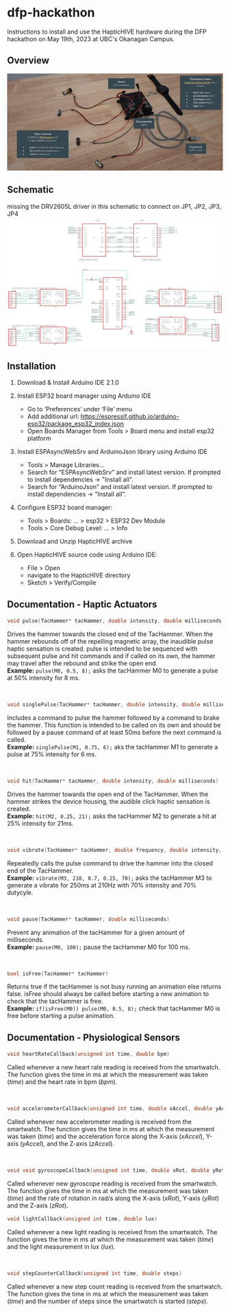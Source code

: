 # dfp-hackathon
Instructions to install and use the HapticHIVE hardware during the DFP hackathon on May 19th, 2023 at UBC's Okanagan Campus.

## Overview
![kit](images/kit.jpg)


## Schematic
missing the DRV2605L driver in this schematic to connect on JP1, JP2, JP3, JP4
![schematic](images/schematic.jpg)

## Installation 
1. Download & Install Arduino IDE 2.1.0
2. Install ESP32 board manager using Arduino IDE
    - Go to ‘Preferences’ under ‘File’ menu
    - Add additional url: https://espressif.github.io/arduino-esp32/package_esp32_index.json
    - Open Boards Manager from Tools > Board menu and install esp32 platform
3. Install ESPAsyncWebSrv and ArduinoJson library using Arduino IDE
    - Tools > Manage Libraries…
    - Search for “ESPAsyncWebSrv” and install latest version. If prompted to install dependencies → "Install all".
    - Search for “ArduinoJson” and install latest version. If prompted to install dependencies → "Install all".

5. Configure ESP32 board manager:
    - Tools > Boards: … > esp32 > ESP32 Dev Module
    - Tools > Core Debug Level: … > Info	
6. Download and Unzip HapticHIVE archive
7. Open HapticHIVE source code using Arduino IDE:
    - File > Open
    - navigate to the HapticHIVE directory
    - Sketch > Verify/Compile


## Documentation - Haptic Actuators

```C
void pulse(TacHammer* tacHammer, double intensity, double milliseconds)
```
Drives the hammer towards the closed end of the TacHammer. When the hammer rebounds off of the repelling magnetic array, the inaudible pulse haptic sensation is created. pulse is intended to be sequenced with subsequent pulse and hit commands and if called on its own, the hammer may travel after the rebound and strike the open end.</br>
**Example:** `pulse(M0, 0.5, 8);` asks the tacHammer M0 to generate a pulse at 50% intensity for 8 ms.

</br>

```C
void singlePulse(TacHammer* tacHammer, double intensity, double milliseconds)
```
Includes a command to pulse the hammer followed by a command to brake the hammer. This function is intended to be called on its own and should be followed by a pause command of at least 50ms before the next command is called.</br>
**Example:** `singlePulse(M1, 0.75, 6);` aks the tacHammer M1 to generate a pulse at 75% intensity for 6 ms.

</br>

```C
void hit(TacHammer* tacHammer, double intensity, double milliseconds)
```
Drives the hammer towards the open end of the TacHammer. When the hammer strikes the device housing, the audible click haptic sensation is created.</br>
**Example:** `hit(M2, 0.25, 21);` asks the tacHammer M2 to generate a hit at 25% intensity for 21ms.

</br>

```C
void vibrate(TacHammer* tacHammer, double frequency, double intensity, double duration, int dutycycle)
```
Repeatedly calls the pulse command to drive the hammer into the closed end of the TacHammer.</br>
**Example:** `vibrate(M3, 210, 0.7, 0.25, 70);` asks the tacHammer M3 to generate a vibrate for 250ms at 210Hz with 70% intensity and 70% dutycyle.

</br>

```C
void pause(TacHammer* tacHammer, double milliseconds)
```
Prevent any animation of the tacHammer for a given amount of milliseconds. </br>
**Example:** `pause(M0, 100);` pause the tacHammer M0 for 100 ms.


</br>

```C
bool isFree(TacHammer* tacHammer)
```
Returns true if the tacHammer is not busy running an animation else returns false. isFree should always be called before starting a new animation to check that the tacHammer is free.</br>
**Example:** `if(isFree(M0)) pulse(M0, 0.5, 8);` check that tacHammer M0 is free before starting a pulse animation.

## Documentation - Physiological Sensors
```C
void heartRateCallback(unsigned int time, double bpm)
```
Called whenever a new heart rate reading is received from the smartwatch. The function gives the time in ms at which the measurement was taken (*time*) and the heart rate in bpm (*bpm*).

</br>

```C
void accelerometerCallback(unsigned int time, double xAccel, double yAccel, double zAccel)
```
Called whenever new accelerometer reading is received from the smartwatch. The function gives the time in ms at which the measurement was taken (*time*) and the acceleration force along the X-axis (*xAccel*), Y-axis (*yAccel*), and the Z-axis (*zAccel*).

</br>

```C
void void gyroscopeCallback(unsigned int time, double xRot, double yRot, double zRot)
```
Called whenever new gyroscope reading is received from the smartwatch. The function gives the time in ms at which the measurement was taken (*time*) and the rate of rotation in rad/s along the X-axis (*xRot*), Y-axis (*yRot*) and the Z-axis (*zRot*).

```C
void lightCallback(unsigned int time, double lux)
```
Called whenever a new light reading is received from the smartwatch.  The function gives the time in ms at which the measurement was taken (*time*) and the light measurement in lux (*lux*).

</br>

```C
void stepCounterCallback(unsigned int time, double steps)
```
Called whenever a new step count reading is received from the smartwatch.  The function gives the time in ms at which the measurement was taken (*time*) and the number of steps since the smartwatch is started (*steps*).